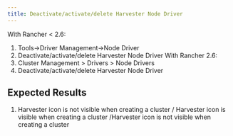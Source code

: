```yaml
---
title: Deactivate/activate/delete Harvester Node Driver
---
```

With Rancher < 2.6:
1. Tools->Driver Management→Node Driver
1. Deactivate/activate/delete Harvester Node Driver
With Rancher 2.6:
1. Cluster Management > Drivers > Node Drivers
1. Deactivate/activate/delete Harvester Node Driver
## Expected Results
1. Harvester icon is not visible when creating a cluster / Harvester icon is visible when creating a cluster /Harvester icon is not visible when creating a cluster